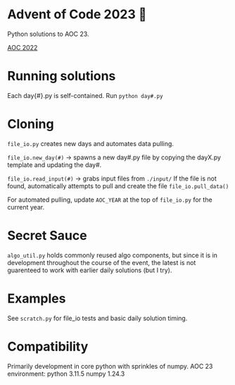 # Advent of Code 2023 🎄

Python solutions to AOC 23.

[AOC 2022](https://github.com/eaglesearcher/advent-of-code-2022)

# Running solutions

Each day{#}.py is self-contained.
Run `python day#.py`

# Cloning

`file_io.py` creates new days and automates data pulling.

`file_io.new_day(#)` -> spawns a new day#.py file by copying the dayX.py template and updating the day#.

`file_io.read_input(#)` -> grabs input files from `./input/`
If the file is not found, automatically attempts to pull and create the file `file_io.pull_data()`

For automated pulling, update `AOC_YEAR` at the top of `file_io.py` for the current year.

# Secret Sauce

`algo_util.py` holds commonly reused algo components, but since it is in development throughout the course of the event, the latest is not guarenteed to work with earlier daily solutions (but I try).

# Examples

See `scratch.py` for file_io tests and basic daily solution timing.

# Compatibility

Primarily development in core python with sprinkles of numpy.
AOC 23 environment:
python 3.11.5
numpy 1.24.3
